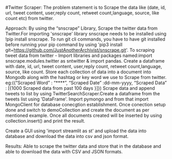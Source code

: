 #Twitter Scraper:
The problem statement is to Scrape the data like (date, id, url, tweet content, user,reply count, retweet count,language, source, like count etc) from twitter.

Approach:
By using the “snscrape” Library, Scrape the twitter data from Twitter.For importing 'snscrape' library snscrape needs to be installed using !pip install snscrape.
To run git cli commands, you have to have git installed before running your pip command by using 'pip3 install git+https://github.com/JustAnotherArchivist/snscrape.git'.
To scraping tweet data from twitter - Import libraries and packages named:import snscrape.modules.twitter as sntwitter & import pandas.
Create a dataframe with date, id, url, tweet content, user,reply count, retweet count,language, source, like count.
Store each collection of data into a document into Mongodb along with the hashtag or key word we use to  Scrape from twitter. 
eg:({“Scraped Word”            : “****”,
        “Scraped Date”             :dd-mm-yyyy,
        “Scraped Data”             : [{1000  Scraped data from past 100 days }]})
Scrape data and append tweets to list by using TwitterSearchScraper.Create a dataframe from the tweets list using 'DataFrame'.
Import pymongo and from that import MongoClient for database conecgtion establishment.
Once conection setup done and switch to demoCollection and create the document as per mentioned example.
Once all documents created will be inserted by using collection.insert() and print the result.

Create a GUI using 'import streamlit as st' and upload the data into database and download the data into csv and json format.

Results: Able to scrape the twitter data and store that in the database and able to download the data with CSV and JSON formats.
